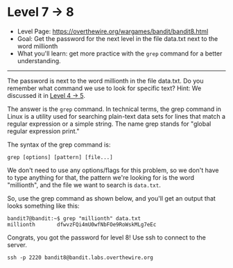 # Level 7 -> 8

- Level Page: https://overthewire.org/wargames/bandit/bandit8.html
- Goal: Get the password for the next level in the file data.txt next to the word millionth
- What you'll learn: get more practice with the `grep` command for a better understanding.
---

The password is next to the word millionth in the file data.txt. Do you remember what command we use to look for specific text? Hint: We discussed it in [Level 4 -> 5](/walkthrough/level05.md).

The answer is the `grep` command. In technical terms, the grep command in Linux is a utility used for searching plain-text data sets for lines that match a regular expression or a simple string. The name grep stands for "global regular expression print."

The syntax of the grep command is:
```
grep [options] [pattern] [file...]
```

We don't need to use any options/flags for this problem, so we don't have to type anything for that, the pattern we're looking for is the word "millionth", and the file we want to search is `data.txt`.

So, use the grep command as shown below, and you'll get an output that looks something like this:
```
bandit7@bandit:~$ grep "millionth" data.txt
millionth       dfwvzFQi4mU0wfNbFOe9RoWskMLg7eEc
```

Congrats, you got the password for level 8! Use ssh to connect to the server.

```
ssh -p 2220 bandit8@bandit.labs.overthewire.org
```